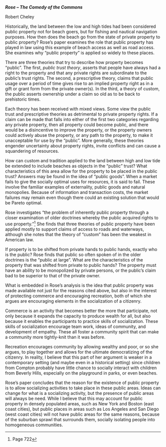 ***Rose – The Comedy of the Commons***

Robert Cheley

Historically, the land between the low and high tides had been
considered public property not for beach goers, but for fishing and
nautical navigation purposes. How then does the beach go from the state
of private property to public property? Rose’s paper examines the role
that public property has played in law using this example of beach
access as well as road access. She examines why “public property” is
applied so widely to these places.

There are three theories that try to describe how property becomes
“public”. The first, *public trust theory*, asserts that people have
always had a right to the property and that any private rights are
subordinate to the public’s trust rights. The second, a prescriptive
theory, claims that public usage over a period of time gives rise to an
implied property right as in a gift or grant form from the private
owner(s). In the third, a theory of custom, the public asserts ownership
under a claim so old as to be back to prehistoric times.

Each theory has been received with mixed views. Some view the public
trust and prescriptive theories as detrimental to private property
rights. If a claim can be made that falls into either of the first two
categories regarding any private property, then all property could
become public, and there would be a disincentive to improve the
property, or the property owners could actively abuse the property, or
any path to the property, to make it unacceptable for use by the
“public”. More generally, these theories engender uncertainty about
property rights, invite conflicts and can cause a squandering of
resources.

How can custom and tradition applied to the land between high and low
tide be extended to include beaches as objects in the “public” trust?
What characteristics of this area allow for the property to be placed in
the public trust? Answers may be found in the idea of “public goods”.
When a market fails to give the socially optimal uses for resources, it
is said to fail. These involve the familiar examples of externality,
public goods and natural monopolies. Because of information and
transaction costs, the market failures may remain even though there
could an existing solution that would be Pareto optimal.

Rose investigates “the problem of inherently public property through a
closer examination of older doctrines whereby the public acquired rights
to use property.”[^1] She finds that three theories of public property
have been applied mostly to support claims of access to roads and
waterways, although she notes that the theory of “custom” has been the
weakest in American law.

If property is to be shifted from private hands to public hands, exactly
who is the public? Rose finds that public so often spoken of in the
older doctrines is the “public at large”. What are the characteristics
of the property that was shifted from private to public hands? The
property must have an ability to be monopolized by private persons, or
the public’s claim bad to be superior to that of the private owner.

What is embedded in Rose’s analysis is the idea that public property was
made available not just for the reasons cited above, but also in the
interest of protecting commerce and encouraging recreation, both of
which she argues are encouraging elements in the socialization of a
citizenry.

Commerce is an activity that becomes better the more that participate,
not only because it expands the capacity to produce wealth for all, but
also because it enables the participants to practice skills of
socialization. These skills of socialization encourage team work, ideas
of community, and development of empathy. These all foster a community
spirit that can make a community more tightly-knit than it was before.

Recreation encourages community by allowing wealthy and poor, or so she
argues, to play together and allows for the ultimate democratizing of
the citizenry. In reality, I believe that this part of her argument is
weaker in a contemporary setting (and maybe even in a historical
setting) since children from Compton probably have little chance to
socially interact with children from Beverly Hills, especially on the
playground in parks, or even beaches.

Rose’s paper concludes that the reason for the existence of public
property is to allow socializing activities to take place in these
public areas. Ideas can change for what is a socializing activity, but
the presence of public areas will always be need. While I believe that
this may account for public property in densely populated areas, such as
New York and Boston (east coast cities), but public places in areas such
as Los Angeles and San Diego (west coast cities) will not have public
areas for the same reasons, because of the suburban sprawl that
surrounds them, socially isolating people into homogeneous communities.

[^1]: Page 722

